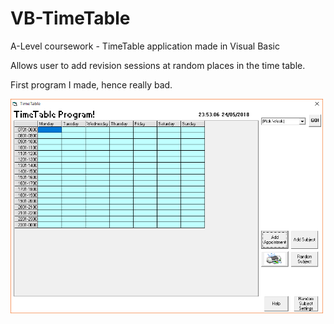 # VB-TimeTable
A-Level coursework - TimeTable application made in Visual Basic

Allows user to add revision sessions at random places in the time table. 

First program I made, hence really bad. 

<img src="screenshot.png" width="500" align="middle">
